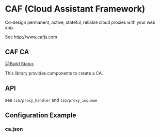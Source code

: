 # CAF (Cloud Assistant Framework)

Co-design permanent, active, stateful, reliable cloud proxies with your web app.

See http://www.cafjs.com 

## CAF CA
[![Build Status](http://ci.cafjs.com/api/badges/cafjs/caf_ca/status.svg)](http://ci.cafjs.com/cafjs/caf_ca)


This library provides components to create a CA.


## API
see `lib/proxy_handler` and `lib/proxy_inqueue`
    
 
## Configuration Example

### ca.json


